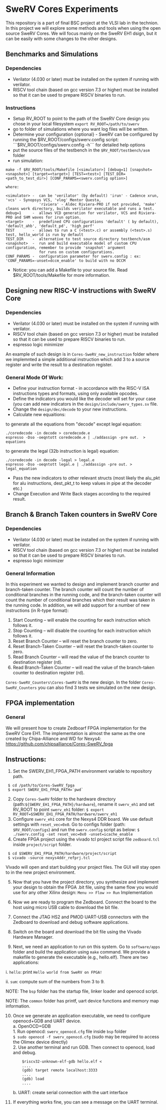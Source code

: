 # SweRV Cores Experiments

This repository is a part of final BSC project at the VLSI lab in the technion.
In this project we will explore some methods and tools when using the open source SweRV Cores.
We will focus mainly on the SweRV EH1 dsign, but it can be easily with some changes to the other designs.

## Benchmarks and Simulations
### Dependencies
* Verilator (4.030 or later) must be installed on the system if running with verilator.
* RISCV tool chain (based on gcc version 7.3 or higher) must be installed so that it can be used to prepare RISCV binaries to run.
### Instructions
* Setup RV_ROOT to point to the path of the SweRV Core design you chose in your local filesystem
```export RV_ROOT=/path/to/swerv```
* go to folder of simulations where you want log files will be written.
* Determine your configuration {optional} - SweRV can be configured by running the $RV_ROOT/configs/swerv.config script:
```$RV_ROOT/configs/swerv.config -h``` for detailed help options
* put the source files of the testbench in the ```$RV_ROOT/testbench/asm``` folder
* run simulation:
```
make -f $RV_ROOT/tools/Makefile [<simulator>] [debug=1] [snapshot=<snapshot>] [target=<target>] [TEST=<test>] [TEST_DIR=<path_to_test_dir>] [CONF_PARAMS=<swerv.config option>]

where:

<simulator> -  can be 'verilator' (by default) 'irun' - Cadence xrun, 'vcs' - Synopsys VCS, 'vlog' Mentor Questa,
               'riviera' - Aldec Riviera-PRO if not provided, 'make' cleans work directory, builds verilator executable and runs a test.
debug=1     -  allows VCD generation for verilator, VCS and Riviera-PRO and SHM waves for irun option.
<target>    -  predefined CPU configurations 'default' ( by default), 'default_ahb', 'default_pd', 'high_perf'
TEST        -  allows to run a C (<test>.c) or assembly (<test>.s) test, hello_world is run by default 
TEST_DIR    -  alternative to test source directory testbench/asm
<snapshot>  -  run and build executable model of custom CPU configuration, remember to provide 'snapshot' argument 
               for runs on custom configurations.
CONF_PARAMS -  configuration parameter for swerv.config : ex: 'CONF_PARAMS=-unset=dccm_enable' to build with no DCCM
```
* Notice: you can add a Makefile to your source file. Read $RV_ROOT/tools/Makefile for more information.


## Designing new RISC-V instructions with SweRV Core 
### Dependencies
* Verilator (4.030 or later) must be installed on the system if running with verilator.
* RISCV tool chain (based on gcc version 7.3 or higher) must be installed so that it can be used to prepare RISCV binaries to run.
* espresso logic minimizer

An example of such design is in ```Cores-SweRV_new_instruction``` folder where we implemnted a simple additional instruction which add 3 to a source register and write the result to a destination register.

### General Mode Of Work:
* Define your instruction format - in accordance with the RISC-V ISA instructions types and formats, using only available opcodes.
* Define the indicators you would like the decoder will set for your case (you can add new indicators in the ```design/include/swerv_types.sv``` file.
* Change the ```design/dec/decode``` to your new instructions.
* Calculate new equaitions:

 to generate all the equations from "decode" except legal equation:
```
./coredecode -in decode > coredecode.e
espresso -Dso -oeqntott coredecode.e | ./addassign -pre out.  > equations
```
   to generate the legal (32b instruction is legal) equation:
```
./coredecode -in decode -legal > legal.e
espresso -Dso -oeqntott legal.e | ./addassign -pre out. > legal_equation
```
* Pass the new indicators to other relevant structs (most likely the alu_pkt for alu instructions, dest_pkt_t to keep values in pipe at the decoder etc.)
* Change Execution and Write Back stages according to the required result.


## Branch & Branch Taken counters in SweRV Core
### Dependencies
* Verilator (4.030 or later) must be installed on the system if running with verilator.
* RISCV tool chain (based on gcc version 7.3 or higher) must be installed so that it can be used to prepare RISCV binaries to run.
* espresso logic minimizer

### General Information
In this experiment we wanted to design and implement branch counter and branch-taken counter. The branch counter will count the number of conditional branches in the running code, and the branch-taken counter will count the number of conditional branches which their result was taken in the running code.
In addition, we will add support for a number of new instructions (in R-type format):
1.	Start Counting – will enable the counting for each instruction which follows it.
2.	Stop Counting – will disable the counting for each instruction which follows it.
3.	Reset Branch Counter – will reset the branch counter to zero.
4.	Reset Branch-Taken Counter – will reset the branch-taken counter to zero.
5.	Read Branch Counter – will read the value of the branch counter to destination register (rd).
6.	Read Branch-Taken Counter –  will read the value of the branch-taken counter to destination register (rd).

```Cores-SweRV_Counters\Cores-SweRV``` is the new design.
In the folder ```Cores-SweRV_Counters``` you can also find 3 tests we simulated on the new design.

## FPGA implementation
### General
We will present how to create Zedboarf FPGA implementation for the SweRV Core EH1.
The implementation is almost the same as the one created by Chipa-Alliance and WD for Nexys4: https://github.com/chipsalliance/Cores-SweRV_fpga

## Instructions:
1. Set the SWERV_EH1_FPGA_PATH environment variable to repository path.
```
 $ cd /path/to/Cores-SweRV_fpga 
 $ export SWERV_EH1_FPGA_PATH=`pwd`
```
2. Copy ```Cores-SweRV``` folder to the hardware directory (path:```${SWERV_EH1_FPGA_PATH}/hardware```), rename it ```swerv_eh1``` and set RV_ROOT to point ```swerv_eh1``` folder:
```$ export RV_ROOT=$SWERV_EH1_FPGA_PATH/hardware/swerv_eh1```
3. Configure ```swerv_eh1``` core for the Nexys4 DDR board. We use default settings with ```reset_vec=0x0```.
Go to configs folder (path: ```$RV_ROOT/configs```) and run the ```swerv.config``` script as below:
```$ ./swerv.config -set reset_vec=0x0 -unset=icache_enable```
4. Create FPGA project using the vivado tcl project script file ```zedboard.tcl``` inside ```project/script``` folder.
```
 $ cd $SWERV_EH1_FPGA_PATH/hardware/project/script
 $ vivado -source nexys4ddr_refprj.tcl
```

Vivado will open and start building your project files. The GUI will stay open to in the new project environment.

5. Now that you have the project directory, you synthesize and implement your design to obtain the FPGA .bit file, using the same flow you would use for any other Xilinx design: ```Menu >> Flow >> Run``` Implementation

6. Now we are ready to program the Zedboard. Connect the board to the host using micro USB cable to download the bit file.

7.	Connect the JTAG HS2 and PMOD UART-USB connectors with the Zedboard to download and debug software applications.

8.	Switch on the board and download the bit file using the Vivado Hardware Manager.

9. Next, we need an application to run on this system. Go to ```software/apps``` folder and build the application using ```make``` command. We provide a makefile to generate the executable (e.g., hello.elf).
There are two applications:

 i. ```hello```: print ```Hello world from SweRV on FPGA!```

 ii. ```sum```: compute sum of the numbers from 3 to 9.

 NOTE: The ```bsp``` folder has the startup file, linker loader and openocd script.

 NOTE: The ```common``` folder has printf, uart device functions and memory map information.

10. Once we generate an application executable, we need to configure openocd+GDB and UART device.  
    a. OpenOCD+GDB   
	    1. Run openocd: `swerv_openocd.cfg` file inside `bsp` folder  
	    `$ sudo openocd -f swerv_openocd.cfg` (sudo may be required to access the Olimex device directly)  
  	    2. Use another terminal and run GDB. Then connect to openocd, 
		   load and debug.
		   
            $riscv32-unknown-elf-gdb hello.elf < 
			....		 
			(gdb) target remote localhost:3333
			....
			(gdb) load
		    ....
		

	b. UART: create serial connection with the uart interface 

11.	If everything works fine, you can see a message on the UART terminal.
    
